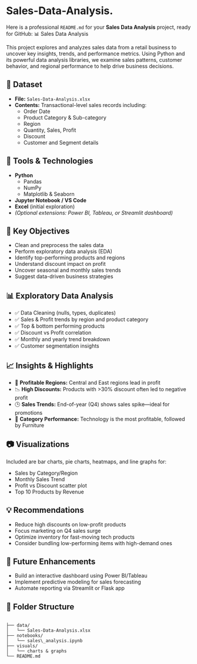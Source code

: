 # Sales-Data-Analysis.
Here is a professional `README.md` for your **Sales Data Analysis** project, ready for GitHub:
 📊 Sales Data Analysis

This project explores and analyzes sales data from a retail business to uncover key insights, trends, and performance metrics. Using Python and its powerful data analysis libraries, we examine sales patterns, customer behavior, and regional performance to help drive business decisions.

## 📁 Dataset

- **File:** `Sales-Data-Analysis.xlsx`
- **Contents:** Transactional-level sales records including:
  - Order Date
  - Product Category & Sub-category
  - Region
  - Quantity, Sales, Profit
  - Discount
  - Customer and Segment details

## 🔧 Tools & Technologies

- **Python**
  - Pandas
  - NumPy
  - Matplotlib & Seaborn
- **Jupyter Notebook / VS Code**
- **Excel** (initial exploration)
- *(Optional extensions: Power BI, Tableau, or Streamlit dashboard)*

## 📌 Key Objectives

- Clean and preprocess the sales data
- Perform exploratory data analysis (EDA)
- Identify top-performing products and regions
- Understand discount impact on profit
- Uncover seasonal and monthly sales trends
- Suggest data-driven business strategies

## 📊 Exploratory Data Analysis

- ✅ Data Cleaning (nulls, types, duplicates)
- ✅ Sales & Profit trends by region and product category
- ✅ Top & bottom performing products
- ✅ Discount vs Profit correlation
- ✅ Monthly and yearly trend breakdown
- ✅ Customer segmentation insights

## 📈 Insights & Highlights

- 📍 **Profitable Regions:** Central and East regions lead in profit
- 📉 **High Discounts:** Products with >30% discount often led to negative profit
- 🕒 **Sales Trends:** End-of-year (Q4) shows sales spike—ideal for promotions
- 🎯 **Category Performance:** Technology is the most profitable, followed by Furniture

## 📷 Visualizations

Included are bar charts, pie charts, heatmaps, and line graphs for:
- Sales by Category/Region
- Monthly Sales Trend
- Profit vs Discount scatter plot
- Top 10 Products by Revenue

## 💡 Recommendations

- Reduce high discounts on low-profit products
- Focus marketing on Q4 sales surge
- Optimize inventory for fast-moving tech products
- Consider bundling low-performing items with high-demand ones

## 🚀 Future Enhancements

- Build an interactive dashboard using Power BI/Tableau
- Implement predictive modeling for sales forecasting
- Automate reporting via Streamlit or Flask app

## 📂 Folder Structure

```

├── data/
│   └── Sales-Data-Analysis.xlsx
├── notebooks/
│   └── sales\_analysis.ipynb
├── visuals/
│   └── charts & graphs
└── README.md

